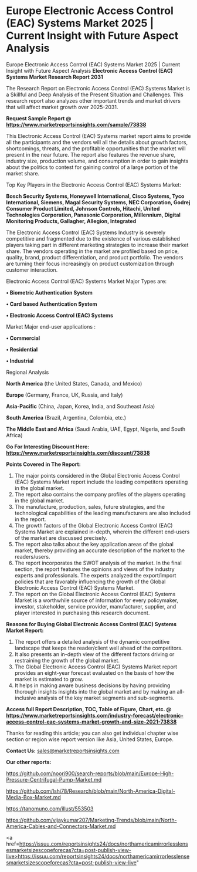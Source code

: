 # Europe Electronic Access Control (EAC) Systems Market 2025 | Current Insight with Future Aspect Analysis
Europe Electronic Access Control (EAC) Systems Market 2025 | Current Insight with Future Aspect Analysis
<strong>Electronic Access Control (EAC) Systems Market Research Report 2031</strong>

The Research Report on Electronic Access Control (EAC) Systems Market is a Skillful and Deep Analysis of the Present Situation and Challenges. This research report also analyzes other important trends and market drivers that will affect market growth over 2025-2031.

<strong>Request Sample Report @ <a href=https://www.marketreportsinsights.com/sample/73838>https://www.marketreportsinsights.com/sample/73838</a></strong>

This Electronic Access Control (EAC) Systems market report aims to provide all the participants and the vendors will all the details about growth factors, shortcomings, threats, and the profitable opportunities that the market will present in the near future. The report also features the revenue share, industry size, production volume, and consumption in order to gain insights about the politics to contest for gaining control of a large portion of the market share.

Top Key Players in the Electronic Access Control (EAC) Systems Market:

<strong>Bosch Security Systems, Honeywell International, Cisco Systems, Tyco International, Siemens, Magal Security Systems, NEC Corporation, Godrej Consumer Product Limited, Johnson Controls, Hitachi, United Technologies Corporation, Panasonic Corporation, Millennium, Digital Monitoring Products, Gallagher, Allegion, Integrated</strong>

The Electronic Access Control (EAC) Systems Industry is severely competitive and fragmented due to the existence of various established players taking part in different marketing strategies to increase their market share. The vendors operating in the market are profiled based on price, quality, brand, product differentiation, and product portfolio. The vendors are turning their focus increasingly on product customization through customer interaction.

Electronic Access Control (EAC) Systems Market Major Types are:

<strong>• Biometric Authentication System

• Card based Authentication System

• Electronic Access Control (EAC) Systems</strong>

Market Major end-user applications :

<strong>• Commercial

• Residential

• Industrial</strong>

Regional Analysis

</u><strong><b>North America</b></strong> (the United States, Canada, and Mexico)

<strong><b>Europe </b></strong>(Germany, France, UK, Russia, and Italy)

<strong><b>Asia-Pacific</b></strong> (China, Japan, Korea, India, and Southeast Asia)

<strong><b>South America</b></strong> (Brazil, Argentina, Colombia, etc.)

<strong><b>The Middle East and Africa</b></strong> (Saudi Arabia, UAE, Egypt, Nigeria, and South Africa)

<strong>Go For Interesting Discount Here: <a href=https://www.marketreportsinsights.com/discount/73838>https://www.marketreportsinsights.com/discount/73838</a></strong>

<strong>Points Covered in The Report:</strong>
<ol>
  <li>The major points considered in the Global Electronic Access Control (EAC) Systems Market report include the leading competitors operating in the global market.</li>
  <li>The report also contains the company profiles of the players operating in the global market.</li>
  <li>The manufacture, production, sales, future strategies, and the technological capabilities of the leading manufacturers are also included in the report.</li>
  <li>The growth factors of the Global Electronic Access Control (EAC) Systems Market are explained in-depth, wherein the different end-users of the market are discussed precisely.</li>
  <li>The report also talks about the key application areas of the global market, thereby providing an accurate description of the market to the readers/users.</li>
  <li>The report incorporates the SWOT analysis of the market. In the final section, the report features the opinions and views of the industry experts and professionals. The experts analyzed the export/import policies that are favorably influencing the growth of the Global Electronic Access Control (EAC) Systems Market.</li>
  <li>The report on the Global Electronic Access Control (EAC) Systems Market is a worthwhile source of information for every policymaker, investor, stakeholder, service provider, manufacturer, supplier, and player interested in purchasing this research document.</li>
</ol>
<strong>Reasons for Buying Global Electronic Access Control (EAC) Systems Market Report:</strong>

<ol>
  <li>The report offers a detailed analysis of the dynamic competitive landscape that keeps the reader/client well ahead of the competitors.</li>
  <li>It also presents an in-depth view of the different factors driving or restraining the growth of the global market.</li>
  <li>The Global Electronic Access Control (EAC) Systems Market report provides an eight-year forecast evaluated on the basis of how the market is estimated to grow.</li>
  <li>It helps in making aware business decisions by having providing thorough insights insights into the global market and by making an all-inclusive analysis of the key market segments and sub-segments.</li>
</ol>
<strong>Access full Report Description, TOC, Table of Figure, Chart, etc. @ <a href=https://www.marketreportsinsights.com/industry-forecast/electronic-access-control-eac-systems-market-growth-and-size-2021-73838>https://www.marketreportsinsights.com/industry-forecast/electronic-access-control-eac-systems-market-growth-and-size-2021-73838</a></strong>


Thanks for reading this article; you can also get individual chapter wise section or region wise report version like Asia, United States, Europe.

<strong>Contact Us:</strong>
sales@marketreportsinsights.com

<strong>Our other reports:</strong>

<a href=https://github.com/noori900/search-reports/blob/main/Europe-High-Pressure-Centrifugal-Pump-Market.md>https://github.com/noori900/search-reports/blob/main/Europe-High-Pressure-Centrifugal-Pump-Market.md</a>

<a href=https://github.com/Ishi78/Research/blob/main/North-America-Digital-Media-Box-Market.md>https://github.com/Ishi78/Research/blob/main/North-America-Digital-Media-Box-Market.md</a>

<a href=https://tanomuno.com/illust/553503>https://tanomuno.com/illust/553503</a>

<a href=https://github.com/vijaykumar207/Marketing-Trends/blob/main/North-America-Cables-and-Connectors-Market.md>https://github.com/vijaykumar207/Marketing-Trends/blob/main/North-America-Cables-and-Connectors-Market.md</a>

<a href=https://issuu.com/reportsinsights24/docs/northamericamirrorlesslensesmarketsizescopeforecas?cta=post-publish-view-live>https://issuu.com/reportsinsights24/docs/northamericamirrorlesslensesmarketsizescopeforecas?cta=post-publish-view-live</a>"
